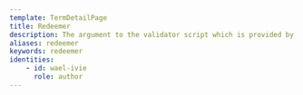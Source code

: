 ```yaml
---
template: TermDetailPage
title: Redeemer
description: The argument to the validator script which is provided by the transaction which spends a script output.
aliases: redeemer
keywords: redeemer
identities: 
    - id: wael-ivie
      role: author
---
```

##
